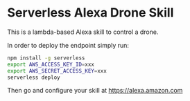 # Serverless Alexa Drone Skill

This is a lambda-based Alexa skill to control a drone.

In order to deploy the endpoint simply run:

```bash
npm install -g serverless
export AWS_ACCESS_KEY_ID=xxx
export AWS_SECRET_ACCESS_KEY=xxx
serverless deploy
```

Then go and configure your skill at https://alexa.amazon.com